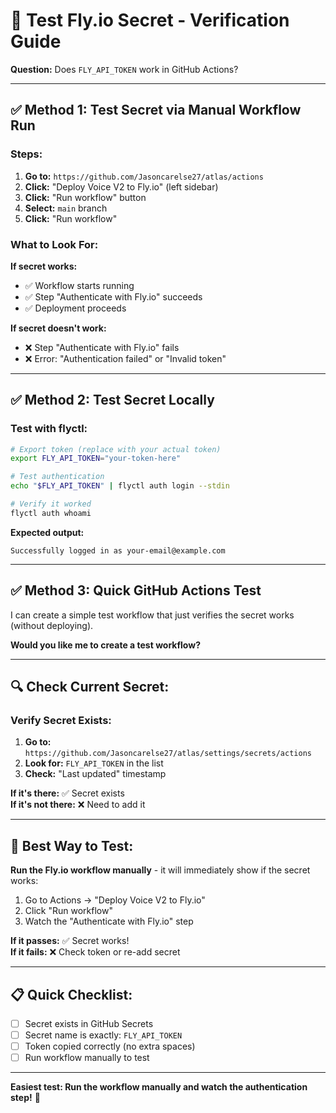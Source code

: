 # 🔐 Test Fly.io Secret - Verification Guide

**Question:** Does `FLY_API_TOKEN` work in GitHub Actions?

---

## ✅ **Method 1: Test Secret via Manual Workflow Run**

### **Steps:**

1. **Go to:** `https://github.com/Jasoncarelse27/atlas/actions`
2. **Click:** "Deploy Voice V2 to Fly.io" (left sidebar)
3. **Click:** "Run workflow" button
4. **Select:** `main` branch
5. **Click:** "Run workflow"

### **What to Look For:**

**If secret works:**
- ✅ Workflow starts running
- ✅ Step "Authenticate with Fly.io" succeeds
- ✅ Deployment proceeds

**If secret doesn't work:**
- ❌ Step "Authenticate with Fly.io" fails
- ❌ Error: "Authentication failed" or "Invalid token"

---

## ✅ **Method 2: Test Secret Locally**

### **Test with flyctl:**

```bash
# Export token (replace with your actual token)
export FLY_API_TOKEN="your-token-here"

# Test authentication
echo "$FLY_API_TOKEN" | flyctl auth login --stdin

# Verify it worked
flyctl auth whoami
```

**Expected output:**
```
Successfully logged in as your-email@example.com
```

---

## ✅ **Method 3: Quick GitHub Actions Test**

I can create a simple test workflow that just verifies the secret works (without deploying).

**Would you like me to create a test workflow?**

---

## 🔍 **Check Current Secret:**

### **Verify Secret Exists:**

1. **Go to:** `https://github.com/Jasoncarelse27/atlas/settings/secrets/actions`
2. **Look for:** `FLY_API_TOKEN` in the list
3. **Check:** "Last updated" timestamp

**If it's there:** ✅ Secret exists  
**If it's not there:** ❌ Need to add it

---

## 🎯 **Best Way to Test:**

**Run the Fly.io workflow manually** - it will immediately show if the secret works:

1. Go to Actions → "Deploy Voice V2 to Fly.io"
2. Click "Run workflow"
3. Watch the "Authenticate with Fly.io" step

**If it passes:** ✅ Secret works!  
**If it fails:** ❌ Check token or re-add secret

---

## 📋 **Quick Checklist:**

- [ ] Secret exists in GitHub Secrets
- [ ] Secret name is exactly: `FLY_API_TOKEN`
- [ ] Token copied correctly (no extra spaces)
- [ ] Run workflow manually to test

---

**Easiest test: Run the workflow manually and watch the authentication step!** 🔐

